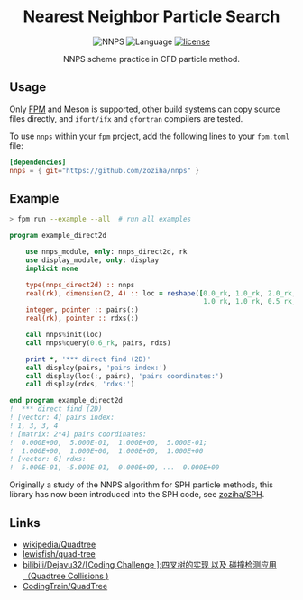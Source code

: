 <div align='center'>

# Nearest Neighbor Particle Search

![NNPS](https://img.shields.io/badge/NNPS-v1.0.0-blueviolet)
![Language](https://img.shields.io/badge/-Fortran-734f96?logo=fortran&logoColor=white)
[![license](https://img.shields.io/badge/License-MIT-pink)](LICENSE)

NNPS scheme practice in CFD particle method.

</div>

## Usage

Only [FPM]((https://github.com/fortran-lang/fpm)) and Meson is supported,
other build systems can copy source files directly,
and `ifort/ifx` and `gfortran` compilers are tested.

To use `nnps` within your `fpm` project, add the following lines to your `fpm.toml` file:

```toml
[dependencies]
nnps = { git="https://github.com/zoziha/nnps" }
```

## Example

```sh
> fpm run --example --all  # run all examples
```

```fortran
program example_direct2d

    use nnps_module, only: nnps_direct2d, rk
    use display_module, only: display
    implicit none

    type(nnps_direct2d) :: nnps
    real(rk), dimension(2, 4) :: loc = reshape([0.0_rk, 1.0_rk, 2.0_rk, 1.5_rk, &
                                                1.0_rk, 1.0_rk, 0.5_rk, 1.0_rk], [2, 4])
    integer, pointer :: pairs(:)
    real(rk), pointer :: rdxs(:)

    call nnps%init(loc)
    call nnps%query(0.6_rk, pairs, rdxs)

    print *, '*** direct find (2D)'
    call display(pairs, 'pairs index:')
    call display(loc(:, pairs), 'pairs coordinates:')
    call display(rdxs, 'rdxs:')

end program example_direct2d
!  *** direct find (2D)
! [vector: 4] pairs index:
! 1, 3, 3, 4
! [matrix: 2*4] pairs coordinates:
!  0.000E+00,  5.000E-01,  1.000E+00,  5.000E-01;
!  1.000E+00,  1.000E+00,  1.000E+00,  1.000E+00
! [vector: 6] rdxs:
!  5.000E-01, -5.000E-01,  0.000E+00, ...  0.000E+00
```

Originally a study of the NNPS algorithm for SPH particle methods, this library has now been introduced into the SPH code, see [zoziha/SPH](https://github.com/zoziha/SPH).

## Links

+ [wikipedia/Quadtree](https://en.wikipedia.org/wiki/Quadtree)
+ [lewisfish/quad-tree](https://github.com/lewisfish/quad-trees)
+ [bilibili/Dejavu32/[Coding Challenge ]:四叉树的实现 以及 碰撞检测应用（Quadtree Collisions )](https://www.bilibili.com/video/BV1ub411S7N5?spm_id_from=333.999.0.0)
+ [CodingTrain/QuadTree](https://github.com/CodingTrain/QuadTree)
